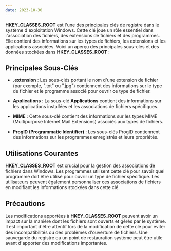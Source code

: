 ```yaml
---
date: 2023-10-30
---
```


**HKEY_CLASSES_ROOT** est l'une des principales clés de registre dans le système d'exploitation Windows. Cette clé joue un rôle essentiel dans l'association des fichiers, des extensions de fichiers et des programmes. Elle contient des informations sur les types de fichiers, les extensions et les applications associées. Voici un aperçu des principales sous-clés et des données stockées dans **HKEY_CLASSES_ROOT** :

## Principales Sous-Clés

- **.extension** : Les sous-clés portant le nom d'une extension de fichier (par exemple, ".txt" ou ".jpg") contiennent des informations sur le type de fichier et le programme associé pour ouvrir ce type de fichier.

- **Applications** : La sous-clé **Applications** contient des informations sur les applications installées et les associations de fichiers spécifiques.

- **MIME** : Cette sous-clé contient des informations sur les types MIME (Multipurpose Internet Mail Extensions) associés aux types de fichiers.

- **ProgID (Programmatic Identifier)** : Les sous-clés ProgID contiennent des informations sur les programmes enregistrés et leurs propriétés.

## Utilisations Courantes

**HKEY_CLASSES_ROOT** est crucial pour la gestion des associations de fichiers dans Windows. Les programmes utilisent cette clé pour savoir quel programme doit être utilisé pour ouvrir un type de fichier spécifique. Les utilisateurs peuvent également personnaliser ces associations de fichiers en modifiant les informations stockées dans cette clé.

## Précautions

Les modifications apportées à **HKEY_CLASSES_ROOT** peuvent avoir un impact sur la manière dont les fichiers sont ouverts et gérés par le système. Il est important d'être attentif lors de la modification de cette clé pour éviter des incompatibilités ou des problèmes d'ouverture de fichiers. Une sauvegarde du registre ou un point de restauration système peut être utile avant d'apporter des modifications importantes.
